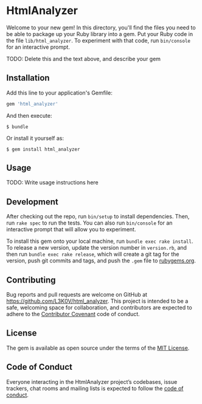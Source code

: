 # HtmlAnalyzer

Welcome to your new gem! In this directory, you'll find the files you need to be able to package up your Ruby library into a gem. Put your Ruby code in the file `lib/html_analyzer`. To experiment with that code, run `bin/console` for an interactive prompt.

TODO: Delete this and the text above, and describe your gem

## Installation

Add this line to your application's Gemfile:

```ruby
gem 'html_analyzer'
```

And then execute:

    $ bundle

Or install it yourself as:

    $ gem install html_analyzer

## Usage

TODO: Write usage instructions here

## Development

After checking out the repo, run `bin/setup` to install dependencies. Then, run `rake spec` to run the tests. You can also run `bin/console` for an interactive prompt that will allow you to experiment.

To install this gem onto your local machine, run `bundle exec rake install`. To release a new version, update the version number in `version.rb`, and then run `bundle exec rake release`, which will create a git tag for the version, push git commits and tags, and push the `.gem` file to [rubygems.org](https://rubygems.org).

## Contributing

Bug reports and pull requests are welcome on GitHub at https://github.com/L3K0V/html_analyzer. This project is intended to be a safe, welcoming space for collaboration, and contributors are expected to adhere to the [Contributor Covenant](http://contributor-covenant.org) code of conduct.

## License

The gem is available as open source under the terms of the [MIT License](https://opensource.org/licenses/MIT).

## Code of Conduct

Everyone interacting in the HtmlAnalyzer project’s codebases, issue trackers, chat rooms and mailing lists is expected to follow the [code of conduct](https://github.com/L3K0V/html_analyzer/blob/master/CODE_OF_CONDUCT.md).
